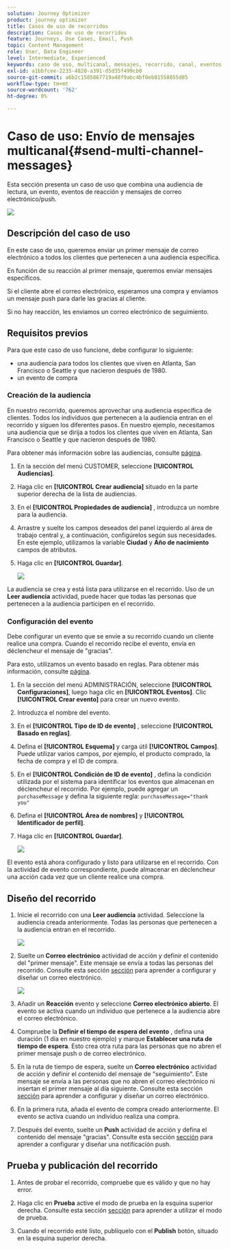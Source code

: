 ```yaml
---
solution: Journey Optimizer
product: journey optimizer
title: Casos de uso de recorridos
description: Casos de uso de recorridos
feature: Journeys, Use Cases, Email, Push
topic: Content Management
role: User, Data Engineer
level: Intermediate, Experienced
keywords: caso de uso, multicanal, mensajes, recorrido, canal, eventos, push
exl-id: a1bbfcee-2235-4820-a391-d5d35f499cb0
source-git-commit: a6b2c1585867719a48f9abc4bf0eb81558855d85
workflow-type: tm+mt
source-wordcount: '762'
ht-degree: 0%

---
```


# Caso de uso: Envío de mensajes multicanal{#send-multi-channel-messages}

Esta sección presenta un caso de uso que combina una audiencia de lectura, un evento, eventos de reacción y mensajes de correo electrónico/push.

![](assets/jo-uc1.png)

## Descripción del caso de uso

En este caso de uso, queremos enviar un primer mensaje de correo electrónico a todos los clientes que pertenecen a una audiencia específica.

En función de su reacción al primer mensaje, queremos enviar mensajes específicos.

Si el cliente abre el correo electrónico, esperamos una compra y enviamos un mensaje push para darle las gracias al cliente.

Si no hay reacción, les enviamos un correo electrónico de seguimiento.

## Requisitos previos

Para que este caso de uso funcione, debe configurar lo siguiente:

* una audiencia para todos los clientes que viven en Atlanta, San Francisco o Seattle y que nacieron después de 1980.
* un evento de compra

### Creación de la audiencia

En nuestro recorrido, queremos aprovechar una audiencia específica de clientes. Todos los individuos que pertenecen a la audiencia entran en el recorrido y siguen los diferentes pasos. En nuestro ejemplo, necesitamos una audiencia que se dirija a todos los clientes que viven en Atlanta, San Francisco o Seattle y que nacieron después de 1980.

Para obtener más información sobre las audiencias, consulte [página](../audience/about-audiences.md).

1. En la sección del menú CUSTOMER, seleccione **[!UICONTROL Audiencias]**.

1. Haga clic en **[!UICONTROL Crear audiencia]** situado en la parte superior derecha de la lista de audiencias.

1. En el **[!UICONTROL Propiedades de audiencia]** , introduzca un nombre para la audiencia.

1. Arrastre y suelte los campos deseados del panel izquierdo al área de trabajo central y, a continuación, configúrelos según sus necesidades. En este ejemplo, utilizamos la variable **Ciudad** y **Año de nacimiento** campos de atributos.

1. Haga clic en **[!UICONTROL Guardar]**.

   ![](assets/add-attributes.png)

La audiencia se crea y está lista para utilizarse en el recorrido. Uso de un **Leer audiencia** actividad, puede hacer que todas las personas que pertenecen a la audiencia participen en el recorrido.

### Configuración del evento

Debe configurar un evento que se envíe a su recorrido cuando un cliente realice una compra. Cuando el recorrido recibe el evento, envía en déclencheur el mensaje de &quot;gracias&quot;.

Para esto, utilizamos un evento basado en reglas. Para obtener más información, consulte [página](../event/about-events.md).

1. En la sección del menú ADMINISTRACIÓN, seleccione **[!UICONTROL Configuraciones]**, luego haga clic en **[!UICONTROL Eventos]**. Clic **[!UICONTROL Crear evento]** para crear un nuevo evento.

1. Introduzca el nombre del evento.

1. En el **[!UICONTROL Tipo de ID de evento]** , seleccione **[!UICONTROL Basado en reglas]**.

1. Defina el **[!UICONTROL Esquema]** y carga útil **[!UICONTROL Campos]**. Puede utilizar varios campos, por ejemplo, el producto comprado, la fecha de compra y el ID de compra.

1. En el **[!UICONTROL Condición de ID de evento]** , defina la condición utilizada por el sistema para identificar los eventos que almacenan en déclencheur el recorrido. Por ejemplo, puede agregar un `purchaseMessage` y defina la siguiente regla: `purchaseMessage="thank you"`

1. Defina el **[!UICONTROL Área de nombres]** y **[!UICONTROL Identificador de perfil]**.

1. Haga clic en **[!UICONTROL Guardar]**.

   ![](assets/jo-uc2.png)

El evento está ahora configurado y listo para utilizarse en el recorrido. Con la actividad de evento correspondiente, puede almacenar en déclencheur una acción cada vez que un cliente realice una compra.

## Diseño del recorrido

1. Inicie el recorrido con una **Leer audiencia** actividad. Seleccione la audiencia creada anteriormente. Todas las personas que pertenecen a la audiencia entran en el recorrido.

   ![](assets/jo-uc4.png)

1. Suelte un **Correo electrónico** actividad de acción y definir el contenido del &quot;primer mensaje&quot;. Este mensaje se envía a todas las personas del recorrido. Consulte esta sección [sección](../email/create-email.md) para aprender a configurar y diseñar un correo electrónico.

   ![](assets/jo-uc5.png)

1. Añadir un **Reacción** evento y seleccione **Correo electrónico abierto**. El evento se activa cuando un individuo que pertenece a la audiencia abre el correo electrónico.

1. Compruebe la **Definir el tiempo de espera del evento** , defina una duración (1 día en nuestro ejemplo) y marque **Establecer una ruta de tiempo de espera**. Esto crea otra ruta para las personas que no abren el primer mensaje push o de correo electrónico.

1. En la ruta de tiempo de espera, suelte un **Correo electrónico** actividad de acción y definir el contenido del mensaje de &quot;seguimiento&quot;. Este mensaje se envía a las personas que no abren el correo electrónico ni insertan el primer mensaje al día siguiente. Consulte esta sección [sección](../email/create-email.md) para aprender a configurar y diseñar un correo electrónico.

1. En la primera ruta, añada el evento de compra creado anteriormente. El evento se activa cuando un individuo realiza una compra.

1. Después del evento, suelte un **Push** actividad de acción y defina el contenido del mensaje &quot;gracias&quot;. Consulte esta sección [sección](../push/create-push.md) para aprender a configurar y diseñar una notificación push.

## Prueba y publicación del recorrido

1. Antes de probar el recorrido, compruebe que es válido y que no hay error.

1. Haga clic en **Prueba** active el modo de prueba en la esquina superior derecha. Consulte esta sección [sección](testing-the-journey.md) para aprender a utilizar el modo de prueba.

1. Cuando el recorrido esté listo, publíquelo con el **Publish** botón, situado en la esquina superior derecha.
